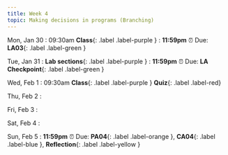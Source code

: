 ```yaml
---
title: Week 4
topic: Making decisions in programs (Branching)
---
```

Mon, Jan 30
: 09:30am **Class**{: .label .label-purple }
: **11:59pm**  ⏰  Due: **LA03**{: .label .label-green }


Tue, Jan 31
: **Lab sections**{: .label .label-purple }
: **11:59pm**  ⏰  Due: **LA Checkpoint**{: .label .label-green }


Wed, Feb 1
: 09:30am **Class**{: .label .label-purple } **Quiz**{: .label .label-red}


Thu, Feb 2
: 

Fri, Feb 3
: 

Sat, Feb 4
: 

Sun, Feb 5
: **11:59pm**  ⏰  Due: **PA04**{: .label .label-orange }, **CA04**{: .label .label-blue }, **Reflection**{: .label .label-yellow }


